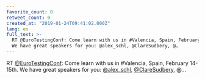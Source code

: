 ```yaml
---
favorite_count: 0
retweet_count: 0
created_at: "2019-01-24T09:41:02.000Z"
lang: en
full_text: >-
  RT @EuroTestingConf: Come learn with us in #Valencia, Spain, February 14-15th.
  We have great speakers for you: @alex_schl, @ClareSudbery, @…
---
```


RT [@EuroTestingConf](https://twitter.com/EuroTestingConf): Come learn with us
in #Valencia, Spain, February 14-15th. We have great speakers for you:
[@alex_schl](https://twitter.com/alex_schl),
[@ClareSudbery](https://twitter.com/ClareSudbery), @…
